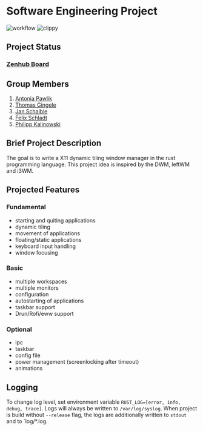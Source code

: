 # Software Engineering Project


![workflow](https://github.com/DHBW-FN/OxideWM/actions/workflows/rust.yml/badge.svg)
![clippy](https://github.com/DHBW-FN/OxideWM/actions/workflows/Rust-Clippy-Check.yml/badge.svg)
<!--![release](/github/v/release/DHBW-FN/OxideWM?display_name=tag) -->

## Project Status

### [Zenhub Board](https://app.zenhub.com/workspaces/oxidewm-635665ffcecdb867786ebd04/board)

## Group Members
1. [Antonia Pawlik](https://github.com/gungula)
2. [Thomas Gingele](https://github.com/B1TC0R3)
3. [Jan Schaible](https://github.com/janschaible)
4. [Felix Schladt](https://github.com/FelixSchladt)
5. [Philipp Kalinowski](https://github.com/Philipp6802)

## Brief Project Description

The goal is to write a X11 dynamic tiling window manager in the rust programming language.
This project idea is inspired by the DWM, leftWM and i3WM. 

## Projected Features

### Fundamental
* starting and quiting applications
* dynamic tiling
* movement of applications
* floating/static applications
* keyboard input handling
* window focusing

### Basic
* multiple workspaces
* multiple monitors
* configuration
* autostarting of applications
* taskbar support
* Drun/Rofi/eww support

### Optional
* ipc
* taskbar
* config file
* power management (screenlocking after timeout)
* animations

## Logging
To change log level, set environment variable `RUST_LOG=[error, info, debug, trace]`.
Logs will always be written to `/var/log/syslog`.
When project is build without `--release` flag, the logs are additionally written to `stdout` and to `log/*.log.


